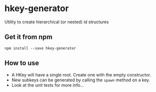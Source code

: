 # hkey-generator
Utility to create hierarchical (or nested) id structures

## Get it from npm

```
npm install --save hkey-generator
```

## How to use

- A HKey will have a single root. Create one with the empty constructor.
- New subkeys can be generated by calling the `spawn` method on a key.
- Look at the unit tests for more info...

